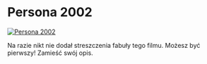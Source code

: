 Persona 2002 
=============
[![Persona 2002 ](http://vidos.pl/images/player.gif)](http://vidos.pl/persona-2002)

 Na razie nikt nie dodał streszczenia fabuły tego filmu. Możesz być pierwszy! Zamieść swój opis.
